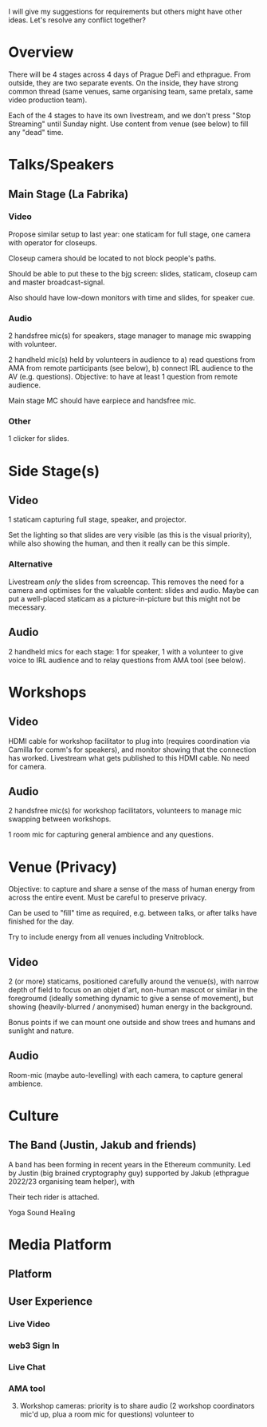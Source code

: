 I will give my suggestions for requirements but others might have other ideas. Let's resolve any conflict together?

# Overview

There will be 4 stages across 4 days of Prague DeFi and ethprague. From outside, they are two separate events. On the inside, they have strong common thread (same venues, same organising team, same pretalx, same video production team).

Each of the 4 stages to have its own livestream, and we don't press "Stop Streaming" until Sunday night. Use content from venue (see below) to fill any "dead" time.

# Talks/Speakers

## Main Stage (La Fabrika)

### Video

Propose similar setup to last year: one staticam for full stage, one camera with operator for closeups.

Closeup camera should be located to not block people's paths.

Should be able to put these to the bjg screen: slides, staticam, closeup cam and master broadcast-signal.

Also should have low-down monitors with time and slides, for speaker cue.

### Audio

2 handsfree mic(s) for speakers, stage manager to manage mic swapping with volunteer.

2 handheld mic(s) held by volunteers in audience to a) read questions from AMA from remote participants (see below), b) connect IRL audience to the AV (e.g. questions). Objective: to have at least 1 question from remote audience.


Main stage MC should have earpiece and handsfree mic.

### Other

1 clicker for slides.




# Side Stage(s)

## Video

1 staticam capturing full stage, speaker, and projector.

Set the lighting so that slides are very visible (as this is the visual priority), while also showing the human, and then it really can be this simple.

### Alternative

Livestream *only* the slides from screencap. This removes the need for a camera and optimises for the valuable content: slides and audio. Maybe can put a well-placed staticam as a picture-in-picture but this might not be mecessary.

## Audio

2 handheld mics for each stage: 1 for speaker, 1 with a volunteer to give voice to IRL audience and to relay questions from AMA tool (see below).


# Workshops

## Video

HDMI cable for workshop facilitator to plug into (requires coordination via Camilla for comm's for speakers), and monitor showing that the connection has worked. Livestream what gets published to this HDMI cable. No need for camera.

## Audio

2 handsfree mic(s) for workshop facilitators, volunteers to manage mic swapping between workshops.

1 room mic for capturing general ambience and any questions.

# Venue (Privacy)

Objective: to capture and share a sense of the mass of human energy from across the entire event. Must be careful to preserve privacy.

Can be used to "fill" time as required,
e.g. between talks, or after talks have finished for the day.

Try to include energy from all venues including Vnitroblock.



## Video

2 (or more) staticams, positioned carefully around the venue(s), with narrow depth of field to focus on an objet d'art, non-human mascot or similar in the foregroumd (ideally something dynamic to give a sense of movement), but showing (heavily-blurred / anonymised) human energy in the background.


Bonus points if we can mount one outside and show trees and humans and sunlight and nature.

## Audio

Room-mic (maybe auto-levelling) with each camera, to capture general ambience.

# Culture

## The Band (Justin, Jakub and friends)

A band has been forming in recent years in the Ethereum community. Led by Justin (big brained cryptography guy) supported by Jakub (ethprague 2022/23 organising team helper), with

Their tech rider is attached.

Yoga
Sound Healing

# Media Platform

## Platform

## User Experience

### Live Video

### web3 Sign In

### Live Chat

### AMA tool

 



3. Workshop cameras: priority is to share audio (2 workshop coordinators mic'd up, plua a room mic for questions) volunteer to
